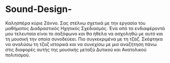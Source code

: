 # Sound-Design-
Καλησπέρα κύριε Ζάννο. Σας στέλνω σχετικά με την εργασία του μαθήματος Διαδραστικός Ηχητικός Σχεδιασμός. Ένα από τα ενδιαφέροντά μου τελευταία είναι το σαξόφωνο
και θα ήθελα να ασχοληθώ με αυτό και τη μουσική την οποία συνοδεύεει. Πιο συγκεκριμένα με τη τζάζ.
Σκέφτηκα να αναλύσω τη τζαζ ιστορικά και να συνεχίσω με μια αναζήτηση πάνω στις διαφορές αυτής της μουσικής μεταξύ Δυτικού και Ανατολικού πολιτισμού.
